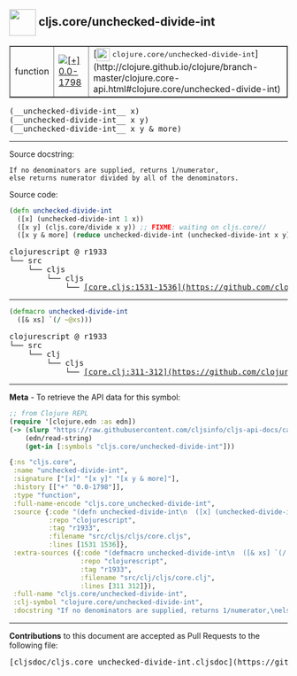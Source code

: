 ## <img width="48px" valign="middle" src="http://i.imgur.com/Hi20huC.png"> cljs.core/unchecked-divide-int

 <table border="1">
<tr>

<td>function</td>
<td><a href="https://github.com/cljsinfo/cljs-api-docs/tree/0.0-1798"><img valign="middle" alt="[+] 0.0-1798" src="https://img.shields.io/badge/+-0.0--1798-lightgrey.svg"></a> </td>
<td>
[<img height="24px" valign="middle" src="http://i.imgur.com/1GjPKvB.png"> <samp>clojure.core/unchecked-divide-int</samp>](http://clojure.github.io/clojure/branch-master/clojure.core-api.html#clojure.core/unchecked-divide-int)
</td>
</tr>
</table>

 <samp>
(__unchecked-divide-int__ x)<br>
</samp>
 <samp>
(__unchecked-divide-int__ x y)<br>
</samp>
 <samp>
(__unchecked-divide-int__ x y & more)<br>
</samp>

---




Source docstring:

```
If no denominators are supplied, returns 1/numerator,
else returns numerator divided by all of the denominators.
```

Source code:

```clj
(defn unchecked-divide-int
  ([x] (unchecked-divide-int 1 x))
  ([x y] (cljs.core/divide x y)) ;; FIXME: waiting on cljs.core//
  ([x y & more] (reduce unchecked-divide-int (unchecked-divide-int x y) more)))
```

 <pre>
clojurescript @ r1933
└── src
    └── cljs
        └── cljs
            └── <ins>[core.cljs:1531-1536](https://github.com/clojure/clojurescript/blob/r1933/src/cljs/cljs/core.cljs#L1531-L1536)</ins>
</pre>


---

```clj
(defmacro unchecked-divide-int
  ([& xs] `(/ ~@xs)))
```

 <pre>
clojurescript @ r1933
└── src
    └── clj
        └── cljs
            └── <ins>[core.clj:311-312](https://github.com/clojure/clojurescript/blob/r1933/src/clj/cljs/core.clj#L311-L312)</ins>
</pre>

---

__Meta__ - To retrieve the API data for this symbol:

```clj
;; from Clojure REPL
(require '[clojure.edn :as edn])
(-> (slurp "https://raw.githubusercontent.com/cljsinfo/cljs-api-docs/catalog/cljs-api.edn")
    (edn/read-string)
    (get-in [:symbols "cljs.core/unchecked-divide-int"]))
```

```clj
{:ns "cljs.core",
 :name "unchecked-divide-int",
 :signature ["[x]" "[x y]" "[x y & more]"],
 :history [["+" "0.0-1798"]],
 :type "function",
 :full-name-encode "cljs.core_unchecked-divide-int",
 :source {:code "(defn unchecked-divide-int\n  ([x] (unchecked-divide-int 1 x))\n  ([x y] (cljs.core/divide x y)) ;; FIXME: waiting on cljs.core//\n  ([x y & more] (reduce unchecked-divide-int (unchecked-divide-int x y) more)))",
          :repo "clojurescript",
          :tag "r1933",
          :filename "src/cljs/cljs/core.cljs",
          :lines [1531 1536]},
 :extra-sources ({:code "(defmacro unchecked-divide-int\n  ([& xs] `(/ ~@xs)))",
                  :repo "clojurescript",
                  :tag "r1933",
                  :filename "src/clj/cljs/core.clj",
                  :lines [311 312]}),
 :full-name "cljs.core/unchecked-divide-int",
 :clj-symbol "clojure.core/unchecked-divide-int",
 :docstring "If no denominators are supplied, returns 1/numerator,\nelse returns numerator divided by all of the denominators."}

```

---

__Contributions__ to this document are accepted as Pull Requests to the following file:

 <pre>
[cljsdoc/cljs.core_unchecked-divide-int.cljsdoc](https://github.com/cljsinfo/cljs-api-docs/blob/master/cljsdoc/cljs.core_unchecked-divide-int.cljsdoc)
</pre>

